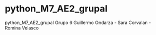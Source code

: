 # python_M7_AE2_grupal
python_M7_AE2_grupal
Grupo 6 Guillermo Ondarza - Sara Corvalan - Romina Velasco
